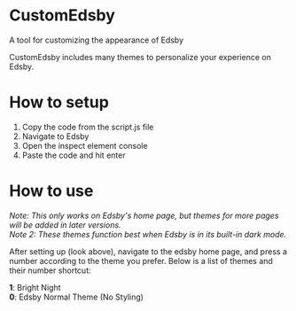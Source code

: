 # CustomEdsby 
A tool for customizing the appearance of Edsby

CustomEdsby includes many themes to personalize your experience on Edsby. 

# How to setup

1. Copy the code from the script.js file
2. Navigate to Edsby
3. Open the inspect element console
4. Paste the code and hit enter


# How to use

*Note: This only works on Edsby's home page, but themes for more pages will be added in later versions.*  
*Note 2: These themes function best when Edsby is in its built-in dark mode.*  
  
After setting up (look above), navigate to the edsby home page, and press a number according to the theme you prefer. Below is a list of themes and their number shortcut:  

**1**: Bright Night  
**0**: Edsby Normal Theme (No Styling)  
